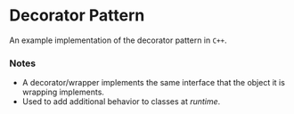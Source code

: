 
# Decorator Pattern

An example implementation of the decorator pattern in `C++`.

### Notes

- A decorator/wrapper implements the same interface that the object it is wrapping implements.
- Used to add additional behavior to classes at *runtime*.
